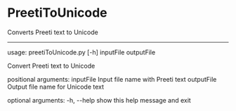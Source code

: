 # PreetiToUnicode
Converts Preeti text to Unicode
<hr>
usage: preetiToUnicode.py [-h] inputFile outputFile

Convert Preeti text to Unicode

positional arguments:
  inputFile   Input file name with Preeti text
  outputFile  Output file name for Unicode text

optional arguments:
  -h, --help  show this help message and exit
